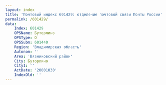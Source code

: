 ```yaml
---
layout: index
title: 'Почтовый индекс 601429: отделение почтовой связи Почты России'
permalink: /601429/
data:
    Index: 601429
    OPSName: Буторлино
    OPSType: О
    OPSSubm: 601440
    Region: 'Владимирская область'
    Autonom: ''
    Area: 'Вязниковский район'
    City: Буторлино
    City1: ''
    ActDate: '20001030'
    IndexOld: ''
---
```

